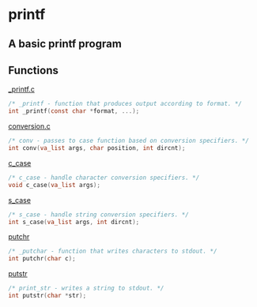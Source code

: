 # printf
A basic printf program
----------------------------

## Functions

[_printf.c](../master/printf.c)
```c
/* _printf - function that produces output according to format. */
int _printf(const char *format, ...);
```

[conversion.c](../master/conversion.c)
```c
/* conv - passes to case function based on conversion specifiers. */
int conv(va_list args, char position, int dircnt);
```

[c_case](../master/c_case.c)
```c
/* c_case - handle character conversion specifiers. */
void c_case(va_list args);
```

[s_case](../master/s_case.c)
```c
/* s_case - handle string conversion specifiers. */
int s_case(va_list args, int dircnt);
```

[putchr](../master/putchar.c)
```c
/* _putchar - function that writes characters to stdout. */
int putchr(char c);
```

[putstr](../master/print_str.c)
```c
/* print_str - writes a string to stdout. */
int putstr(char *str);
```
